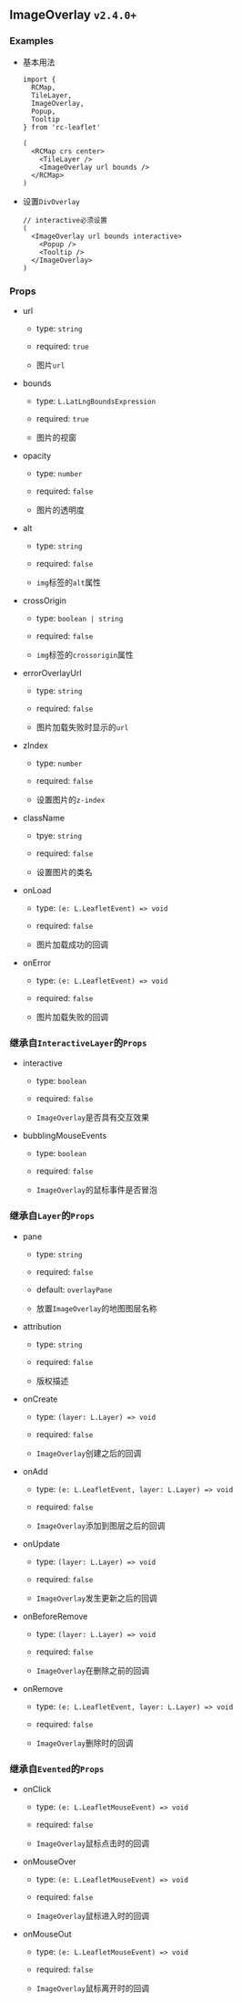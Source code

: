 ## ImageOverlay `v2.4.0+`

### Examples

- 基本用法

  ```tsx
  import {
    RCMap,
    TileLayer,
    ImageOverlay,
    Popup,
    Tooltip
  } from 'rc-leaflet'

  (
    <RCMap crs center>
      <TileLayer />
      <ImageOverlay url bounds />
    </RCMap>
  )
  ```

- 设置`DivOverlay`

  ```tsx
  // interactive必须设置
  (
    <ImageOverlay url bounds interactive>
      <Popup />
      <Tooltip />
    </ImageOverlay>
  )
  ```

### Props

- url

  - type: `string`

  - required: `true`

  - 图片`url`

- bounds

  - type: `L.LatLngBoundsExpression`

  - required: `true`

  - 图片的视窗

- opacity

  - type: `number`

  - required: `false`

  - 图片的透明度

- alt

  - type: `string`

  - required: `false`

  - `img`标签的`alt`属性

- crossOrigin

  - type: `boolean | string`

  - required: `false`

  - `img`标签的`crossorigin`属性

- errorOverlayUrl

  - type: `string`

  - required: `false`

  - 图片加载失败时显示的`url`

- zIndex

  - type: `number`

  - required: `false`

  - 设置图片的`z-index`

- className

  - tpye: `string`

  - required: `false`

  - 设置图片的类名

- onLoad

  - type: `(e: L.LeafletEvent) => void`

  - required: `false`

  - 图片加载成功的回调

- onError

  - type: `(e: L.LeafletEvent) => void`

  - required: `false`

  - 图片加载失败的回调

### 继承自`InteractiveLayer`的`Props`

- interactive

  - type: `boolean`

  - required: `false`

  - `ImageOverlay`是否具有交互效果

- bubblingMouseEvents

  - type: `boolean`

  - required: `false`

  - `ImageOverlay`的鼠标事件是否冒泡

### 继承自`Layer`的`Props`

- pane

  - type: `string`

  - required: `false`

  - default: `overlayPane`

  - 放置`ImageOverlay`的地图图层名称

- attribution

  - type: `string`

  - required: `false`

  - 版权描述

- onCreate

  - type: `(layer: L.Layer) => void`

  - required: `false`

  - `ImageOverlay`创建之后的回调

- onAdd

  - type: `(e: L.LeafletEvent, layer: L.Layer) => void`

  - required: `false`

  - `ImageOverlay`添加到图层之后的回调

- onUpdate

  - type: `(layer: L.Layer) => void`

  - required: `false`

  - `ImageOverlay`发生更新之后的回调

- onBeforeRemove

  - type: `(layer: L.Layer) => void`

  - required: `false`

  - `ImageOverlay`在删除之前的回调

- onRemove

  - type: `(e: L.LeafletEvent, layer: L.Layer) => void`

  - required: `false`

  - `ImageOverlay`删除时的回调

### 继承自`Evented`的`Props`

- onClick

  - type: `(e: L.LeafletMouseEvent) => void`

  - required: `false`

  - `ImageOverlay`鼠标点击时的回调

- onMouseOver

  - type: `(e: L.LeafletMouseEvent) => void`

  - required: `false`

  - `ImageOverlay`鼠标进入时的回调

- onMouseOut

  - type: `(e: L.LeafletMouseEvent) => void`

  - required: `false`

  - `ImageOverlay`鼠标离开时的回调
